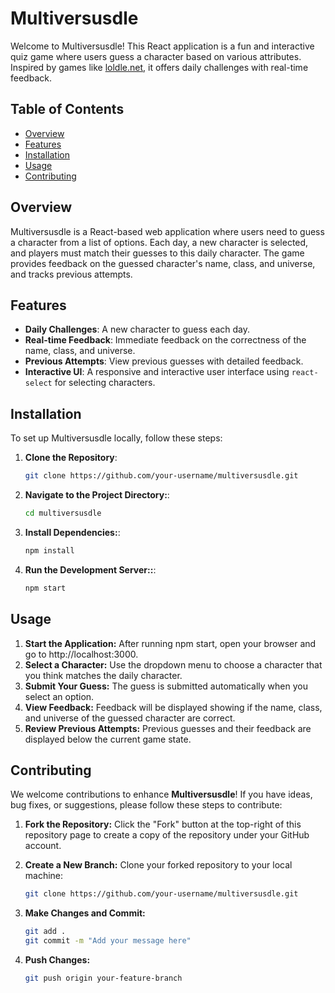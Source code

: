 # Multiversusdle

Welcome to Multiversusdle! This React application is a fun and interactive quiz game where users guess a character based on various attributes. Inspired by games like [loldle.net](https://loldle.net), it offers daily challenges with real-time feedback.

## Table of Contents
- [Overview](#overview)
- [Features](#features)
- [Installation](#installation)
- [Usage](#usage)
- [Contributing](#contributing)

## Overview
Multiversusdle is a React-based web application where users need to guess a character from a list of options. Each day, a new character is selected, and players must match their guesses to this daily character. The game provides feedback on the guessed character's name, class, and universe, and tracks previous attempts.

## Features

- **Daily Challenges**: A new character to guess each day.
- **Real-time Feedback**: Immediate feedback on the correctness of the name, class, and universe.
- **Previous Attempts**: View previous guesses with detailed feedback.
- **Interactive UI**: A responsive and interactive user interface using `react-select` for selecting characters.

## Installation

To set up Multiversusdle locally, follow these steps:

1. **Clone the Repository**:
   ```bash
   git clone https://github.com/your-username/multiversusdle.git

2. **Navigate to the Project Directory:**:
   ```bash
   cd multiversusdle
3. **Install Dependencies:**:
   ```bash
   npm install
4. **Run the Development Server::**:
   ```bash
   npm start
## Usage
  1. **Start the Application:** After running npm start, open your browser and go to http://localhost:3000.
  2. **Select a Character:** Use the dropdown menu to choose a character that you think matches the daily character.
  3. **Submit Your Guess:** The guess is submitted automatically when you select an option.
  4. **View Feedback:** Feedback will be displayed showing if the name, class, and universe of the guessed character are correct.
  5. **Review Previous Attempts:** Previous guesses and their feedback are displayed below the current game state.

## Contributing

We welcome contributions to enhance **Multiversusdle**! If you have ideas, bug fixes, or suggestions, please follow these steps to contribute:

1. **Fork the Repository:**
   Click the "Fork" button at the top-right of this repository page to create a copy of the repository under your GitHub account.

2. **Create a New Branch:**
   Clone your forked repository to your local machine:
   ```bash
   git clone https://github.com/your-username/multiversusdle.git

3. **Make Changes and Commit:**
   ```bash
   git add .
   git commit -m "Add your message here"

4. **Push Changes:**
   ```bash
   git push origin your-feature-branch


